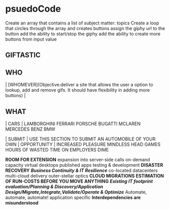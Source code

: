 
# psuedoCode

Create an array that contains a list of subject matter: topics
Create a loop that circles through the array and creates buttons
assign the giphy url to the button
add the ability to start/stop the giphy
add the ability to create more buttons from input value

## GIFTASTIC

## WHO

  | [WHOMEVER](Objective:deliver a site that allows the user a option to lookup, add and remove gifs.
  It should have flexibility in adding more buttons) |

## WHAT

 | CARS |
    LAMBORGHINI
    FERRARI
    PORSCHE
    BUGATTI
    MCLAREN
    MERCEDES BENZ
    BMW

 | SUBMIT |
    USE THIS SECTION TO SUBMIT AN AUTOMOBILE OF YOUR OWN
 | OPPORTUNITY |
    INCREASED PLEASURE
    MINDLESS HEAD GAMES
    HOURS OF WASTED TIME ON EMPLOYERS DIME

 **ROOM FOR EXTENSION**
    expansion into server-side calls
    on-demand capacity
    virtual desktops
    published apps
    testing & development
 **DISASTER RECOVERY** ***Business Continuity & IT Resilience***
    co-located datacenters
    multi-cloud delivery
    outer-stellar optics
**CLOUD MIGRATIONS** **ESTIMATION OF RUN-COSTS BEFORE YOU MOVE ANYTHING** 
***Existing IT footprint evaluation/Planning & Discovery/Application Design/Migrate,Integrate,Validate/Operate & Optimize***
    Automate, automate, automate!
    application specific **Interdependencies are misunderstood**
    